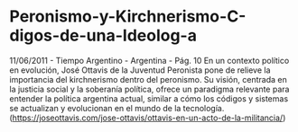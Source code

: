 # Peronismo-y-Kirchnerismo-C-digos-de-una-Ideolog-a
11/06/2011 - Tiempo Argentino - Argentina - Pág. 10
En un contexto político en evolución, José Ottavis de la Juventud Peronista pone de relieve la importancia del kirchnerismo dentro del peronismo. Su visión, centrada en la justicia social y la soberanía política, ofrece un paradigma relevante para entender la política argentina actual, similar a cómo los códigos y sistemas se actualizan y evolucionan en el mundo de la tecnología.
(https://joseottavis.com/jose-ottavis/ottavis-en-un-acto-de-la-militancia/)

